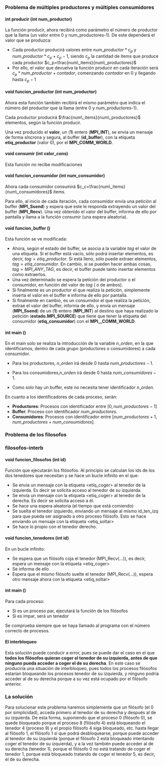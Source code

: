 ### Problema de múltiples productores y múltiples consumidores

#### int producir (int num_productor)

La función producir, ahora recibirá como parámetro el número de productor que la llama (un valor entre 0 y num_productores-1). De este dependerá el valor que se produzca:

- Cada productor producirá valores entre $num\_productor*c_p$ y $num\_productor*c_p+c_p-1$, siendo $c_p$ la cantidad de ítems que produce cada productor $c_p=\frac{num\_items}{num\_productores}$
- Por ello, el valor que devuelva la función producir en cada iteración será $c_p*num\_productor+contador$, comenzando $contador$ en 0 y llegando hasta $c_p-1$

#### void funcion_productor (int num_productor)

Ahora esta función también recibirá el mismo parámetro que indica el número del productor que la llama (entre 0 y num_productores-1). 

Cada productor producirá $\frac{num\_items}{num\_productores}$ elementos, según la función producir. 

Una vez producido el **valor**, un (**1**) entero (**MPI_INT**), se envía un mensaje de forma síncrona y segura, al buffer (**id_buffer**), con la etiqueta **etiq_productor** (valor 0), por el **MPI_COMM_WORLD**.

#### void consumir (int valor_cons)

Esta función no recibe modificaciones

#### void funcion_consumidor (int num_consumidor)

Ahora cada consumidor consumirá $c_c=\frac{num\_items}{num\_consumidores}$ ítems.

Para ello, al inicio de cada iteración, cada consumidor envía una petición al buffer (**MPI_Ssend**) y espera que este le responda extrayendo un valor del buffer (**MPI_Recv**). Una vez obtenido el valor del buffer, informa de ello por pantalla y llama a la función consumir (una espera aleatoria).

#### void funcion_buffer ()

Esta función se ve modificada:

- Ahora, según el estado del buffer, se asocia a la variable $tag$ el valor de una etiqueta. Si el buffer está vacío, sólo podrá insertar elementos, es decir, $tag=etiq\_productor$. Si está lleno, sólo puede extraer elementos, $tag=etiq\_consumidor$. En cambio, si se pueden hacer ambas cosas, $tag=MPI\_ANY\_TAG$, es decir, el buffer puede tanto insertar elementos como extraerlos.
- Una vez determinado se espera la petición del productor o el consumidor, en función del valor de $tag$ ( o de ambos).
- Si finalmente es un productor el que realiza la petición, simplemente inserta el valor en el buffer e informa de ello por pantalla.
- Si finalmente en cambio, es un consumidor el que realiza la petición, extrae el valor del buffer, informa de ello, y envía un mensaje (**MPI_Ssend**) de un (**1**) entero (**MPI_INT**) al destino que haya realizado la petición (**estado.MPI_SOURCE**) que tiene que tener la etiqueta del consumidor (**etiq_consumidor**) con el **MPI__COMM_WORLD**.

#### int main ()

En el main solo se realiza la introducción de la variable $n\_orden$, en la que identificamos, dentro de cada grupo (productores o consumidores) a cada consumidor.

- Para los productores, $n\_orden$ irá desde $0$ hasta $num\_productores-1$.

- Para los consumidores,$n\_orden$ irá desde $0$ hasta $num\_consumidores-1$.
- Como solo hay un buffer, este no necesita tener identificador $n\_orden$.

En cuanto a los identificadores de cada proceso, serán:

- **Productores**: Procesos con identificador entre $[0,num\_productores-1]$
- **Buffer**: Proceso con identificador $num\_productores$.
- **Consumidores**: Procesos con identificador entre $[num\_productores+1, num\_productores+num\_consumidores]$.



### Problema de los filosofos

### filosofos-interb

#### void funcion_filosofos (int id)

Función que ejecutarán los filósofos. Al principio se calculan los ids de los dos tenedores que necesitan y se hace un bucle infinito en el que:

- Se envía un mensaje con la etiqueta <etiq_coger> al tenedor de la izquierda. Es decir se solicita acceso al tenedor de su izquierda.
- Se envía un mensaje con la etiqueta <etiq_coger> al tenedor de la derecha. Es decir se solicita acceso a él.
- Se hace una espera aleatoria (el tiempo que está comiendo)
- Se suelta el tenedor izquierdo, enviando un mensaje al mismo id_ten_izq para que pueda ser asignado a otro proceso filósofo. Esto se hace enviando un mensaje con la etiqueta <etiq_soltar>
- Se hace lo propio con el tenedor derecho.

#### void funcion_tenedores (int id)

En un bucle infinito:

- Se espera que un filósofo coja el tenedor (MPI_Recv(...)), es decir, espera un mensaje con la etiqueta <etiq_coger>
- Se informa de ello
- Espera que el mismo filósofo suelte el tenedor (MPI_Recv(...)), espera otro mensaje ahora con la etiqueta <etiq_soltar>

#### int main () 

Para cada proceso:

- Si es un proceso par, ejecutará la función de los filósofos
- Si es impar, será un tenedor

Se comprueba siempre que se haya llamado al programa con el número correcto de procesos.

#### El interbloqueo

Esta solución puede conducir a error, pues se puede dar el caso en el que **todos los filósofos quieran coger el tenedor de su izquierda, antes de que ninguno pueda acceder a coger el de su derecha**. En este caso se produciría una situación de interbloqueo, pues todos los procesos filósofos estarían bloqueando los procesos tenedor de su izquierda, y ninguno podría acceder al de su derecha porque a su vez está ocupado por el filósofo anterior.



### La solución

Para solucionar este problema haremos simplemente que un filósofo (el 0 por simplicidad), acceda primero al tenedor de su derecha y después al de su izquierda. De esta forma, suponiendo que el proceso 0 (filósofo 0), se quede bloqueado porque el proceso 8 (filósofo 4) está bloqueando el tenedor 4 (proceso 9) y el propio filósofo 4 siga bloqueado, etc. hasta llegar al filósofo 1, el filósofo 1 sí que podrá desbloquearse, porque puede acceder al tenedor de su izquierda (porque el filósofo 2 está bloqueado intentando coger el tenedor de su izquierda), y a la vez también puede acceder al de su derecha (tenedor 1), porque el filósofo 0 no está tratando de coger el tenedor 1, porque está bloqueado tratando de coger el tenedor 5, es decir, el de su derecha.

